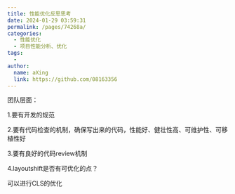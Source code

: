 ```yaml
---
title: 性能优化反思思考
date: 2024-01-29 03:59:31
permalink: /pages/74268a/
categories:
  - 性能优化
  - 项目性能分析、优化
tags:
  - 
author: 
  name: aXing
  link: https://github.com/08163356
---
```





团队层面：

1.要有开发的规范

2.要有代码检查的机制，确保写出来的代码，性能好、健壮性高、可维护性、可移植性好

3.要有良好的代码review机制

4.layoutshift是否有可优化的点？

可以进行CLS的优化

<!-- more -->
